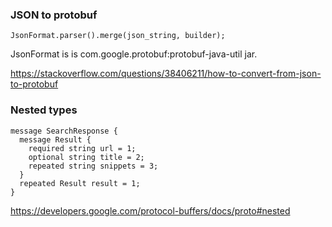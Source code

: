 ### JSON to protobuf

```
JsonFormat.parser().merge(json_string, builder);
```

JsonFormat is is com.google.protobuf:protobuf-java-util jar.

https://stackoverflow.com/questions/38406211/how-to-convert-from-json-to-protobuf


### Nested types

```
message SearchResponse {
  message Result {
    required string url = 1;
    optional string title = 2;
    repeated string snippets = 3;
  }
  repeated Result result = 1;
}
```

https://developers.google.com/protocol-buffers/docs/proto#nested